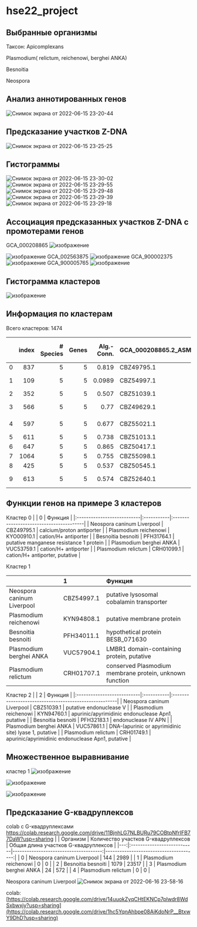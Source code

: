 # hse22_project

## Выбранные организмы

Таксон: Apicomplexans


Plasmodium( relictum, reichenowi, berghei ANKA)

Besnoitia

Neospora

## Анализ аннотированных генов
![Снимок экрана от 2022-06-15 23-20-44](https://user-images.githubusercontent.com/93282657/173920281-c272c9b3-d940-46ba-8273-7bac85f0df9c.png)
## Предсказание участков Z-DNA
![Снимок экрана от 2022-06-15 23-25-25](https://user-images.githubusercontent.com/93282657/173920639-5722fb3b-f4be-401b-a404-4bcb7bb50f6b.png)



## Гистограммы 
![Снимок экрана от 2022-06-15 23-30-02](https://user-images.githubusercontent.com/93282657/173921409-46d95105-cc1c-46e6-848c-db296bb91320.png)
![Снимок экрана от 2022-06-15 23-29-55](https://user-images.githubusercontent.com/93282657/173921411-0e0e8165-6b73-48fe-ba49-fe602498b25f.png)
![Снимок экрана от 2022-06-15 23-29-48](https://user-images.githubusercontent.com/93282657/173921415-8f7ab3ff-cf9d-492a-87d8-108628d780d1.png)
![Снимок экрана от 2022-06-15 23-29-39](https://user-images.githubusercontent.com/93282657/173921418-70afafc3-2502-4829-b871-ef0a70ba5ca6.png)
![Снимок экрана от 2022-06-15 23-29-18](https://user-images.githubusercontent.com/93282657/173921425-c91400b0-1c5b-4441-8930-129bb083926b.png)


## Ассоциация предсказанных участков Z-DNA с промотерами генов  


GCA_000208865
![изображение](https://user-images.githubusercontent.com/93282657/174156279-7862ae34-cf77-472e-9cce-368481314d1f.png)


![изображение](https://user-images.githubusercontent.com/93282657/173922602-70d9b30f-d830-4eaf-9e72-6f6036be5f1e.png)
GCA_002563875
![изображение](https://user-images.githubusercontent.com/93282657/173922783-0a924a8b-48f1-4634-9188-70ad9b610d99.png)
GCA_900002375
![изображение](https://user-images.githubusercontent.com/93282657/173922037-a6e8901c-5c0a-429d-8a5b-26241dbe96d8.png)
GCA_900005765
![изображение](https://user-images.githubusercontent.com/93282657/173921986-6d7f0a9a-5cea-4276-82ee-3bfc533a725a.png)


## Гистограмма кластеров
![изображение](https://user-images.githubusercontent.com/93282657/174156867-b07d9ef3-f4a9-4142-9f99-5a365e514e97.png)


## Информация по кластерам

Всего кластеров: 1474

|    |   index |   # Species |   Genes |   Alg.-Conn. | GCA_000208865.2_ASM20886v2_protein.faa   | GCA_001601855.1_ASM160185v1_protein.faa   | GCA_002563875.1_Bbes1.0_protein.faa   | GCA_900002375.2_GCA_900002375_protein.faa   | GCA_900005765.1_PRELSG_protein.faa   | zh-score                 |   mean zh-score |
|---:|--------:|------------:|--------:|-------------:|:-----------------------------------------|:------------------------------------------|:--------------------------------------|:--------------------------------------------|:-------------------------------------|:-------------------------|----------------:|
|  0 |     837 |           5 |       5 |       0.819  | CBZ49795.1                               | KYO00910.1                                | PFH31764.1                            | VUC53759.1                                  | CRH01099.1                           | [4255.3645]              |        4255.36  |
|  1 |     109 |           5 |       5 |       0.0989 | CBZ54997.1                               | KYN94808.1                                | PFH34011.1                            | VUC57904.1                                  | CRH01707.1                           | [22253.8966, 10671.5054] |       16462.7   |
|  2 |     352 |           5 |       5 |       0.507  | CBZ51039.1                               | KYN94760.1                                | PFH32183.1                            | VUC57861.1                                  | CRH01749.1                           | [330980.1032]            |      330980     |
|  3 |     566 |           5 |       5 |       0.77   | CBZ49629.1                               | KYN98577.1                                | PFH31580.1                            | VUC55452.1                                  | CRG99495.1                           | [2587.243, 16417.4578]   |        9502.35  |
|  4 |     597 |           5 |       5 |       0.677  | CBZ55021.1                               | KYN99275.1                                | PFH34036.1                            | VUC55046.1                                  | CRG98894.1                           | [3340.0496, 1403.2046]   |        2371.63  |
|  5 |     611 |           5 |       5 |       0.738  | CBZ51013.1                               | KYO00408.1                                | PFH32207.1                            | VUC55214.1                                  | CRG98415.1                           | [4726.7837]              |        4726.78  |
|  6 |     647 |           5 |       5 |       0.865  | CBZ50417.1                               | KYN96462.1                                | PFH32621.1                            | VUC55884.1                                  | CRH00004.1                           | [1850.505]               |        1850.51  |
|  7 |    1064 |           5 |       5 |       0.755  | CBZ55098.1                               | KYN99133.1                                | PFH34128.1                            | VUC57173.1                                  | CRG98500.1                           | [908.3955]               |         908.395 |
|  8 |     425 |           5 |       5 |       0.537  | CBZ50545.1                               | KYN95370.1                                | PFH36185.1                            | VUC58475.1                                  | CRH02688.1                           | [1767.1528]              |        1767.15  |
|  9 |     613 |           5 |       5 |       0.574  | CBZ52640.1                               | KYN98377.1                                | PFH37704.1                            | VUC55256.1                                  | CRG99296.1                           | [11246.1568, 2752.447]   |        6999.3   |

## Функции генов на примере 3 кластеров
Кластер 0
|                            | 0          | Функция                                 |
|:---------------------------|:-----------|:----------------------------------------|
| Neospora caninum Liverpool | CBZ49795.1 | calcium/proton antiporter               |
| Plasmodium reichenowi      | KYO00910.1 | cation/H+ antiporter                    |
| Besnoitia besnoiti         | PFH31764.1 | putative manganese resistance 1 protein |
| Plasmodium berghei ANKA    | VUC53759.1 | cation/H+ antiporter                    |
| Plasmodium  relictum       | CRH01099.1 | cation/H+ antiporter, putative          |


Кластер 1

|                            | 1          | Функция                                                 |
|:---------------------------|:-----------|:--------------------------------------------------------|
| Neospora caninum Liverpool | CBZ54997.1 | putative lysosomal cobalamin transporter                |
| Plasmodium reichenowi      | KYN94808.1 | putative membrane protein                               |
| Besnoitia besnoiti         | PFH34011.1 | hypothetical protein BESB_071630                        |
| Plasmodium berghei ANKA    | VUC57904.1 | LMBR1 domain-containing protein, putative               |
| Plasmodium  relictum       | CRH01707.1 | conserved Plasmodium membrane protein, unknown function |

Кластер 2
|                            | 2          | Функция                                               |
|:---------------------------|:-----------|:------------------------------------------------------|
| Neospora caninum Liverpool | CBZ51039.1 | putative endonuclease V                               |
| Plasmodium reichenowi      | KYN94760.1 | apurinic/apyrimidinic endonuclease Apn1, putative     |
| Besnoitia besnoiti         | PFH32183.1 | endonuclease IV APN                                   |
| Plasmodium berghei ANKA    | VUC57861.1 | DNA-(apurinic or apyrimidinic site) lyase 1, putative |
| Plasmodium  relictum       | CRH01749.1 | apurinic/apyrimidinic endonuclease Apn1, putative     |



## Множественное выравнивание
кластер 1
![изображение](https://user-images.githubusercontent.com/93282657/174152677-85a7b444-0674-4cbc-8fd7-54e118406654.png)

![изображение](https://user-images.githubusercontent.com/93282657/174153606-54a3d1fe-d54a-4e3b-95f1-3423a808c89e.png)

![изображение](https://user-images.githubusercontent.com/93282657/174153622-87dfb7c9-131a-4cec-9aa1-cf066767e772.png)










## Предсказание G-квадруплексов
colab с G-квадруплексами https://colab.research.google.com/drive/11BjnhLG7NLBURu79COBtpNfrIFB77DaW?usp=sharing
|    | Организм                   |   Количество участков G-квадруплексов |   Общая длина участков G-квадруплексов |
|---:|:---------------------------|--------------------------------------:|---------------------------------------:|
|  0 | Neospora caninum Liverpool |                                   144 |                                   2989 |
|  1 | Plasmodium reichenowi      |                                     0 |                                      0 |
|  2 | Besnoitia besnoiti         |                                  1079 |                                  23517 |
|  3 | Plasmodium berghei ANKA    |                                    24 |                                    572 |
|  4 | Plasmodium  relictum       |                                     0 |                                      0 |

Neospora caninum Liverpool
![Снимок экрана от 2022-06-16 23-58-16](https://user-images.githubusercontent.com/93282657/174162561-86dd298b-17fb-41f0-8789-139da7f9bc61.png)




colab: [https://colab.research.google.com/drive/14uuokZyqCHtEKNCp7plwdr8WdSxbwxjy?usp=sharing](https://colab.research.google.com/drive/1hc5YqnAhbpe08AiKdoNrP__BtxwY9DhD?usp=sharing)




